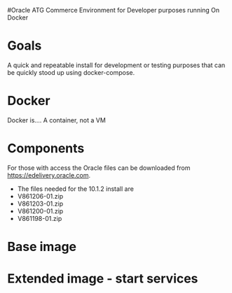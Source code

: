 #Oracle ATG Commerce Environment for Developer purposes running On Docker

# Goals

A quick and repeatable install for development or testing purposes that can be quickly stood up using docker-compose.

# Docker

Docker is....  A container, not a VM

# Components

For those with access the Oracle files can be downloaded from https://edelivery.oracle.com.  

* The files needed for the 10.1.2 install are
 * V861206-01.zip
 * V861203-01.zip
 * V861200-01.zip
 * V861198-01.zip
 
# Base image

# Extended image - start services

